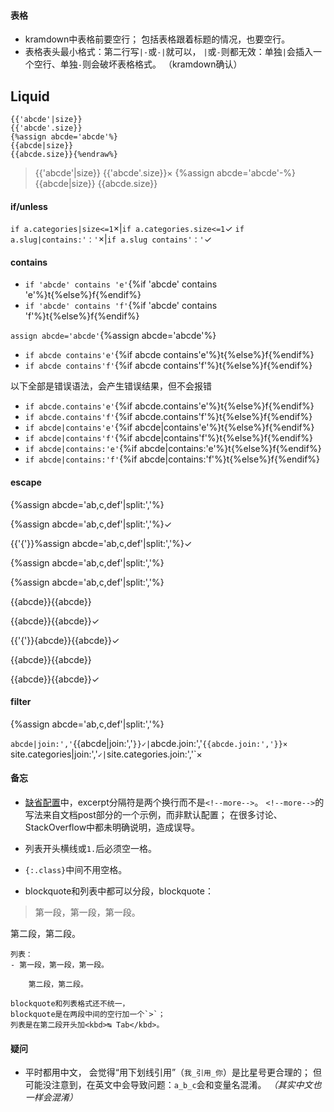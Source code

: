 #### 表格
- kramdown中表格前要空行；
包括表格跟着标题的情况，也要空行。
- 表格表头最小格式：第二行写`|-`或`-|`就可以，
`|`或`-`则都无效：单独`|`会插入一个空行、单独`-`则会破坏表格格式。
（kramdown确认）

## Liquid
```liquid{%raw%}
{{'abcde'|size}}
{{'abcde'.size}}
{%assign abcde='abcde'%}
{{abcde|size}}
{{abcde.size}}{%endraw%}
```
>{{'abcde'|size}}
{{'abcde'.size}}×
{%assign abcde='abcde'-%}
{{abcde|size}}
{{abcde.size}}

#### if/unless

`if a.categories|size<=1`×|`if a.categories.size<=1`✓
`if a.slug|contains:'：'`×|`if a.slug contains'：'`✓

#### contains
- `if 'abcde' contains 'e'`{%if 'abcde' contains 'e'%}t{%else%}f{%endif%}
- `if 'abcde' contains 'f'`{%if 'abcde' contains 'f'%}t{%else%}f{%endif%}

`assign abcde='abcde'`{%assign abcde='abcde'%}
- `if abcde contains'e'`{%if abcde contains'e'%}t{%else%}f{%endif%}
- `if abcde contains'f'`{%if abcde contains'f'%}t{%else%}f{%endif%}

以下全部是错误语法，会产生错误结果，但不会报错
- `if abcde.contains'e'`{%if abcde.contains'e'%}t{%else%}f{%endif%}
- `if abcde.contains'f'`{%if abcde.contains'f'%}t{%else%}f{%endif%}
- `if abcde|contains'e'`{%if abcde|contains'e'%}t{%else%}f{%endif%}
- `if abcde|contains'f'`{%if abcde|contains'f'%}t{%else%}f{%endif%}
- `if abcde|contains:'e'`{%if abcde|contains:'e'%}t{%else%}f{%endif%}
- `if abcde|contains:'f'`{%if abcde|contains:'f'%}t{%else%}f{%endif%}

#### escape

&lcub;%assign abcde='ab,c,def'\|split:','%}

&#123;%assign abcde='ab,c,def'\|split:','%}✓

{{'{'}}%assign abcde='ab,c,def'\|split:','%}✓

\{%assign abcde='ab,c,def'\|split:','%}

{\%assign abcde='ab,c,def'\|split:','%}

&lcub;{abcde}}{{abcde}}

&#123;{abcde}}{{abcde}}✓

{{'{'}}{abcde}}{{abcde}}✓

\{{abcde}}{{abcde}}

{\{abcde}}{{abcde}}✓

#### filter
{%assign abcde='ab,c,def'|split:','%}

`abcde|join:','`{{abcde|join:','`}}✓|`abcde.join:','`{{abcde.join:','}}×
`site.categories|join:','`✓|`site.categories.join:','`×

#### 备忘
- [缺省配置]中，excerpt分隔符是两个换行而不是`<!--more-->`。
`<!--more-->`的写法来自文档post部分的一个示例，而非默认配置；
在很多讨论、StackOverflow中都未明确说明，造成误导。

- 列表开头横线或`1.`后必须空一格。
- `{:.class}`中间不用空格。

- blockquote和列表中都可以分段，blockquote：
>第一段，第一段，第一段。
>
第二段，第二段。

	列表：
	- 第一段，第一段，第一段。

		第二段，第二段。
	
	blockquote和列表格式还不统一，
	blockquote是在两段中间的空行加一个`>`；
	列表是在第二段开头加<kbd>↹ Tab</kbd>。

[缺省配置]:https://jekyllrb.com/docs/configuration/default/

#### 疑问
- 平时都用中文，
会觉得“用下划线引用”（`我_引用_你`）是比星号更合理的；
但可能没注意到，在英文中会导致问题：`a_b_c`会和变量名混淆。
*（其实中文也一样会混淆）*
